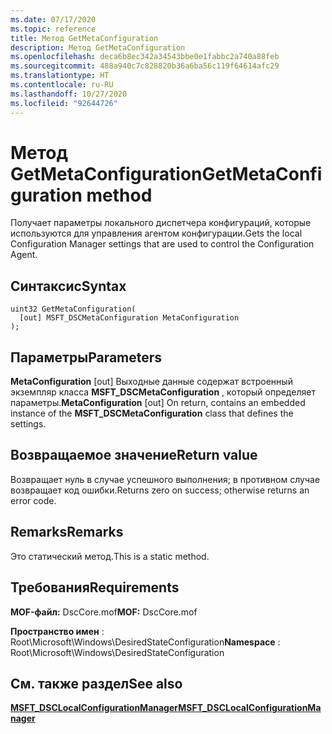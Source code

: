 ```yaml
---
ms.date: 07/17/2020
ms.topic: reference
title: Метод GetMetaConfiguration
description: Метод GetMetaConfiguration
ms.openlocfilehash: deca6b8ec342a34543bbe0e1fabbc2a740a88feb
ms.sourcegitcommit: 488a940c7c828820b36a6ba56c119f64614afc29
ms.translationtype: HT
ms.contentlocale: ru-RU
ms.lasthandoff: 10/27/2020
ms.locfileid: "92644726"
---
```

# <a name="getmetaconfiguration-method"></a><span data-ttu-id="295d8-103">Метод GetMetaConfiguration</span><span class="sxs-lookup"><span data-stu-id="295d8-103">GetMetaConfiguration method</span></span>

<span data-ttu-id="295d8-104">Получает параметры локального диспетчера конфигураций, которые используются для управления агентом конфигурации.</span><span class="sxs-lookup"><span data-stu-id="295d8-104">Gets the local Configuration Manager settings that are used to control the Configuration Agent.</span></span>

## <a name="syntax"></a><span data-ttu-id="295d8-105">Синтаксис</span><span class="sxs-lookup"><span data-stu-id="295d8-105">Syntax</span></span>

```mof
uint32 GetMetaConfiguration(
  [out] MSFT_DSCMetaConfiguration MetaConfiguration
);
```

## <a name="parameters"></a><span data-ttu-id="295d8-106">Параметры</span><span class="sxs-lookup"><span data-stu-id="295d8-106">Parameters</span></span>

<span data-ttu-id="295d8-107">**MetaConfiguration** \[out\] Выходные данные содержат встроенный экземпляр класса **MSFT_DSCMetaConfiguration** , который определяет параметры.</span><span class="sxs-lookup"><span data-stu-id="295d8-107">**MetaConfiguration** \[out\] On return, contains an embedded instance of the **MSFT_DSCMetaConfiguration** class that defines the settings.</span></span>

## <a name="return-value"></a><span data-ttu-id="295d8-108">Возвращаемое значение</span><span class="sxs-lookup"><span data-stu-id="295d8-108">Return value</span></span>

<span data-ttu-id="295d8-109">Возвращает нуль в случае успешного выполнения; в противном случае возвращает код ошибки.</span><span class="sxs-lookup"><span data-stu-id="295d8-109">Returns zero on success; otherwise returns an error code.</span></span>

## <a name="remarks"></a><span data-ttu-id="295d8-110">Remarks</span><span class="sxs-lookup"><span data-stu-id="295d8-110">Remarks</span></span>

<span data-ttu-id="295d8-111">Это статический метод.</span><span class="sxs-lookup"><span data-stu-id="295d8-111">This is a static method.</span></span>

## <a name="requirements"></a><span data-ttu-id="295d8-112">Требования</span><span class="sxs-lookup"><span data-stu-id="295d8-112">Requirements</span></span>

<span data-ttu-id="295d8-113">**MOF-файл:** DscCore.mof</span><span class="sxs-lookup"><span data-stu-id="295d8-113">**MOF:** DscCore.mof</span></span>

<span data-ttu-id="295d8-114">**Пространство имен** : Root\Microsoft\Windows\DesiredStateConfiguration</span><span class="sxs-lookup"><span data-stu-id="295d8-114">**Namespace** : Root\Microsoft\Windows\DesiredStateConfiguration</span></span>

## <a name="see-also"></a><span data-ttu-id="295d8-115">См. также раздел</span><span class="sxs-lookup"><span data-stu-id="295d8-115">See also</span></span>

[<span data-ttu-id="295d8-116">**MSFT_DSCLocalConfigurationManager**</span><span class="sxs-lookup"><span data-stu-id="295d8-116">**MSFT_DSCLocalConfigurationManager**</span></span>](msft-dsclocalconfigurationmanager.md)
